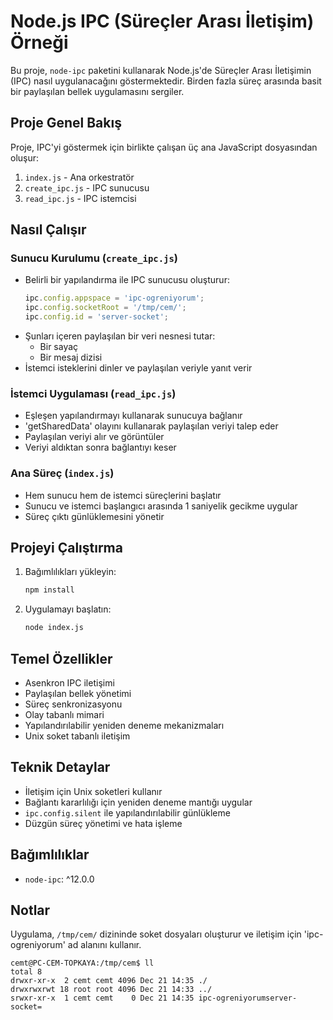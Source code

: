 # Node.js IPC (Süreçler Arası İletişim) Örneği

Bu proje, `node-ipc` paketini kullanarak Node.js'de Süreçler Arası İletişimin (IPC) nasıl uygulanacağını göstermektedir. Birden fazla süreç arasında basit bir paylaşılan bellek uygulamasını sergiler.

## Proje Genel Bakış

Proje, IPC'yi göstermek için birlikte çalışan üç ana JavaScript dosyasından oluşur:

1. `index.js` - Ana orkestratör
2. `create_ipc.js` - IPC sunucusu
3. `read_ipc.js` - IPC istemcisi

## Nasıl Çalışır

### Sunucu Kurulumu (`create_ipc.js`)
- Belirli bir yapılandırma ile IPC sunucusu oluşturur:
  ```javascript
  ipc.config.appspace = 'ipc-ogreniyorum';
  ipc.config.socketRoot = '/tmp/cem/';
  ipc.config.id = 'server-socket';
  ```
- Şunları içeren paylaşılan bir veri nesnesi tutar:
  - Bir sayaç
  - Bir mesaj dizisi
- İstemci isteklerini dinler ve paylaşılan veriyle yanıt verir

### İstemci Uygulaması (`read_ipc.js`)
- Eşleşen yapılandırmayı kullanarak sunucuya bağlanır
- 'getSharedData' olayını kullanarak paylaşılan veriyi talep eder
- Paylaşılan veriyi alır ve görüntüler
- Veriyi aldıktan sonra bağlantıyı keser

### Ana Süreç (`index.js`)
- Hem sunucu hem de istemci süreçlerini başlatır
- Sunucu ve istemci başlangıcı arasında 1 saniyelik gecikme uygular
- Süreç çıktı günlüklemesini yönetir

## Projeyi Çalıştırma

1. Bağımlılıkları yükleyin:
   ```bash
   npm install
   ```

2. Uygulamayı başlatın:
   ```bash
   node index.js
   ```

## Temel Özellikler

- Asenkron IPC iletişimi
- Paylaşılan bellek yönetimi
- Süreç senkronizasyonu
- Olay tabanlı mimari
- Yapılandırılabilir yeniden deneme mekanizmaları
- Unix soket tabanlı iletişim

## Teknik Detaylar

- İletişim için Unix soketleri kullanır
- Bağlantı kararlılığı için yeniden deneme mantığı uygular
- `ipc.config.silent` ile yapılandırılabilir günlükleme
- Düzgün süreç yönetimi ve hata işleme

## Bağımlılıklar

- `node-ipc`: ^12.0.0

## Notlar

Uygulama, `/tmp/cem/` dizininde soket dosyaları oluşturur ve iletişim için 'ipc-ogreniyorum' ad alanını kullanır.

```shell
cemt@PC-CEM-TOPKAYA:/tmp/cem$ ll
total 8
drwxr-xr-x  2 cemt cemt 4096 Dec 21 14:35 ./
drwxrwxrwt 18 root root 4096 Dec 21 14:33 ../
srwxr-xr-x  1 cemt cemt    0 Dec 21 14:35 ipc-ogreniyorumserver-socket=
```